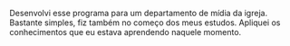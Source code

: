 Desenvolvi esse programa para um departamento de mídia da igreja.
Bastante simples, fiz também no começo dos meus estudos. Apliquei os conhecimentos
que eu estava aprendendo naquele momento.
